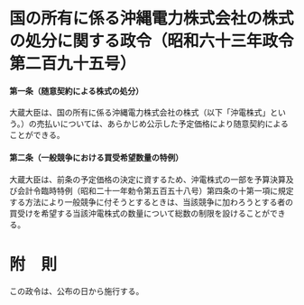 # 国の所有に係る沖縄電力株式会社の株式の処分に関する政令（昭和六十三年政令第二百九十五号）
#### 第一条（随意契約による株式の処分）
大蔵大臣は、国の所有に係る沖縄電力株式会社の株式（以下「沖電株式」という。）の売払いについては、あらかじめ公示した予定価格により随意契約によることができる。
#### 第二条（一般競争における買受希望数量の特例）
大蔵大臣は、前条の予定価格の決定に資するため、沖電株式の一部を予算決算及び会計令臨時特例（昭和二十一年勅令第五百五十八号）第四条の十第一項に規定する方法により一般競争に付そうとするときは、当該競争に加わろうとする者の買受けを希望する当該沖電株式の数量について総数の制限を設けることができる。
# 附　則
この政令は、公布の日から施行する。
